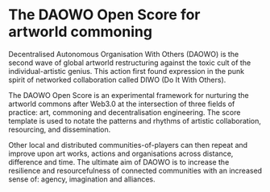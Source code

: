 # The DAOWO Open Score for artworld commoning

Decentralised Autonomous Organisation With Others (DAOWO) is the second wave of global artworld restructuring against the toxic cult of the individual-artistic genius. This action first found expression in the punk spirit of networked collaboration called DIWO (Do It With Others). 

The DAOWO Open Score is an experimental framework for nurturing the artworld commons after Web3.0 at the intersection of three fields of practice: art, commoning and decentralisation engineering. The score template is used to notate the patterns and rhythms of artistic collaboration, resourcing, and dissemination. 

Other local and distributed communities-of-players can then repeat and improve upon art works, actions and organisations across distance, difference and time. The ultimate aim of DAOWO is to increase the resilience and resourcefulness of connected communities with an increased sense of: agency, imagination and alliances.
